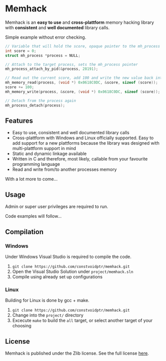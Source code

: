 # Memhack

Memhack is an **easy to use** and **cross-plattform** memory hacking library
with **consistent** and **well documented** library calls.

Simple example without error checking.
```C
// Variable that will hold the score, opaque pointer to the mh_process struct
int score = 0;
struct mh_process *process = NULL;

// Attach to the target process, sets the mh_process pointer
mh_process_attach_by_pid(&process, 28191);

// Read out the current score, add 100 and write the new value back into process memory
mh_memory_read(process, (void *) 0x0618C0DC, &score, sizeof (score));
score += 100;
mh_memory_write(process, &score, (void *) 0x0618C0DC, sizeof (score));

// Detach from the process again
mh_process_detach(process);
```

## Features

* Easy to use, consistent and well documented library calls
* Cross-plattform with Windows and Linux officially supported. Easy to add
  support for a new plattforms because the library was designed with
  multi-plattform support in mind
* Static and dynamic linkage available
* Written in C and therefore, most likely, callable from your favourite
  programming language
* Read and write from/to another processes memory

With a lot more to come...

## Usage

Admin or super user privileges are required to run.

Code examples will follow...

## Compilation

### Windows

Under Windows Visual Studio is required to compile the code.

1. `git clone https://github.com/constvoidptr/memhack.git`
2. Open the Visual Studio Solution under `project/memhack.sln`
3. Compile using already set up configurations

### Linux

Building for Linux is done by gcc + make.

1. `git clone https://github.com/constvoidptr/memhack.git`
2. Change into the `project/` directory
3. Excecute `make` to build the `all` target, or select another target of your
   choosing

## License

Memhack is published under the Zlib license. See the full license
[here](https://github.com/constvoidptr/memhack/blob/master/LICENSE).
